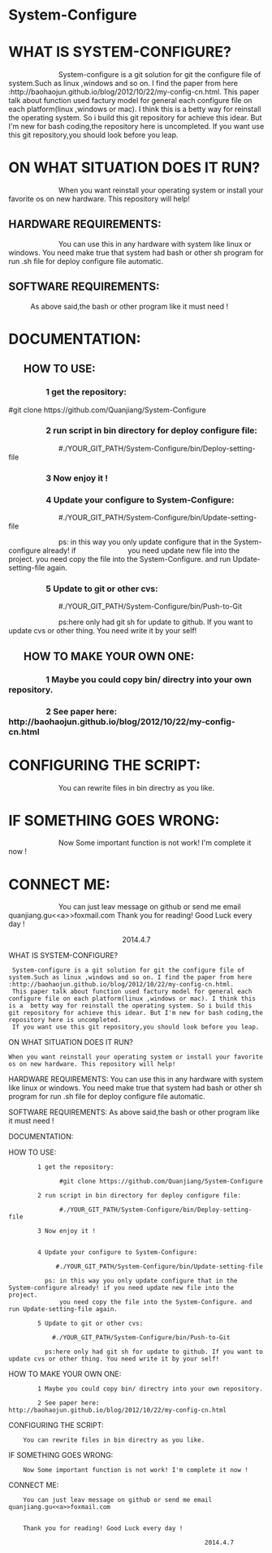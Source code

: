 System-Configure
================
<h1 style="text-align: left;">WHAT IS SYSTEM-CONFIGURE?</h1>
<p style="text-align: left;">                         System-configure is a git solution for git the configure file of system.Such as linux ,windows and so on. I find the paper from here :http://baohaojun.github.io/blog/2012/10/22/my-config-cn.html.
This paper talk about function used factury model for general each configure file on each platform(linux ,windows or mac). I think this is a betty way for reinstall the operating system. So i build this git repository for achieve this idear. But I'm new for bash coding,the repository here is uncompleted.
If you want use this git repository,you should look before you leap.</p>

<h1 style="text-align: left;">ON WHAT SITUATION DOES IT RUN?</h1>
<p style="text-align: left;">                         When you want reinstall your operating system or install your favorite os on new hardware. This repository will help!</p>

<h2 style="text-align: left;">HARDWARE REQUIREMENTS:</h2>
<p style="text-align: left;">                         You can use this in any hardware with system like linux or windows. You need make true that system had bash or other sh program for run .sh file for deploy configure file automatic.</p>

<h2 style="text-align: left;">SOFTWARE REQUIREMENTS:</h2>
<p style="text-align: left;">           As above said,the bash or other program like it must need !</p>

<h1 style="text-align: left;">DOCUMENTATION:</h1>
<h2 style="text-align: left;">      HOW TO USE:</h2>
<h3 style="text-align: left;">                   1 get the repository:</h3>
#git clone https://github.com/Quanjiang/System-Configure
<h3>                   2 run script in bin directory for deploy configure file:</h3>
<p style="text-align: left;">                         #./YOUR_GIT_PATH/System-Configure/bin/Deploy-setting-file</p>

<h3>                   3 Now enjoy it !</h3>
<h3>                   4 Update your configure to System-Configure:</h3>
<p style="text-align: left;">                         #./YOUR_GIT_PATH/System-Configure/bin/Update-setting-file</p>
<p style="text-align: left;">                         ps: in this way you only update configure that in the System-configure already! if                          you need update new file into the project.
you need copy the file into the System-Configure. and run Update-setting-file again.</p>

<h3>                   5 Update to git or other cvs:</h3>
<p style="text-align: left;">                         #./YOUR_GIT_PATH/System-Configure/bin/Push-to-Git</p>
<p style="text-align: left;">                         ps:here only had git sh for update to github. If you want to update cvs or other thing. You need write it by your self!</p>

<h2>      HOW TO MAKE YOUR OWN ONE:</h2>
<h3>                   1 Maybe you could copy bin/ directry into your own repository.</h3>
<h3>                   2 See paper here: http://baohaojun.github.io/blog/2012/10/22/my-config-cn.html</h3>
<h1 style="text-align: left;">
CONFIGURING THE SCRIPT:</h1>
<p style="text-align: left;">                         You can rewrite files in bin directry as you like.</p>

<h1 style="text-align: left;">IF SOMETHING GOES WRONG:</h1>
<p style="text-align: left;">                         Now Some important function is not work! I'm complete it now !</p>

<h1 style="text-align: left;">CONNECT ME:</h1>
<p style="text-align: left;">                         You can just leav message on github or send me email quanjiang.gu&lt;&lt;a&gt;&gt;foxmail.com
Thank you for reading! Good Luck every day !</p>
<p style="text-align: center;">2014.4.7</p>WHAT IS SYSTEM-CONFIGURE?
	
	 System-configure is a git solution for git the configure file of system.Such as linux ,windows and so on. I find the paper from here :http://baohaojun.github.io/blog/2012/10/22/my-config-cn.html. 
	 This paper talk about function used factury model for general each configure file on each platform(linux ,windows or mac). I think this is a  betty way for reinstall the operating system. So i build this git repository for achieve this idear. But I'm new for bash coding,the repository here is uncompleted.
	 If you want use this git repository,you should look before you leap.	 

ON WHAT SITUATION DOES IT RUN?
   
	When you want reinstall your operating system or install your favorite os on new hardware. This repository will help!

HARDWARE REQUIREMENTS:
			 You can use this in any hardware with system like linux or windows. You need make true that system had bash or other sh program for run .sh file for deploy configure file automatic.

SOFTWARE REQUIREMENTS:
			 As above said,the bash or other program like it must need ! 

DOCUMENTATION:

HOW TO USE:

			1 get the repository:

			  	  #git clone https://github.com/Quanjiang/System-Configure

			2 run script in bin directory for deploy configure file:

			  	  #./YOUR_GIT_PATH/System-Configure/bin/Deploy-setting-file
			
			3 Now enjoy it !
			

			4 Update your configure to System-Configure:
			
				 #./YOUR_GIT_PATH/System-Configure/bin/Update-setting-file
		     
              ps: in this way you only update configure that in the System-configure already! if you need update new file into the project.
                  you need copy the file into the System-Configure. and run Update-setting-file again.
 
            5 Update to git or other cvs:

			    #./YOUR_GIT_PATH/System-Configure/bin/Push-to-Git
			
			  ps:here only had git sh for update to github. If you want to update cvs or other thing. You need write it by your self!
			     
				   		 

HOW TO MAKE YOUR OWN ONE:

			1 Maybe you could copy bin/ directry into your own repository.

			2 See paper here: http://baohaojun.github.io/blog/2012/10/22/my-config-cn.html


CONFIGURING THE SCRIPT:

		You can rewrite files in bin directry as you like.

IF SOMETHING GOES WRONG:
   			 
		Now Some important function is not work! I'm complete it now !

CONNECT ME:

		You can just leav message on github or send me email quanjiang.gu<<a>>foxmail.com


		Thank you for reading! Good Luck every day !

                                                          2014.4.7


